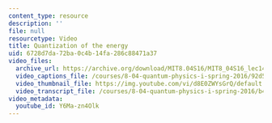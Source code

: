 ```yaml
---
content_type: resource
description: ''
file: null
resourcetype: Video
title: Quantization of the energy
uid: 6728d7da-72ba-0c4b-14fa-286c88471a37
video_files:
  archive_url: https://archive.org/download/MIT8.04S16/MIT8_04S16_lec14_s2_300k.mp4
  video_captions_file: /courses/8-04-quantum-physics-i-spring-2016/92d595ce36445b46bce9db24998eea1d_Y6Ma-zn4Olk.vtt
  video_thumbnail_file: https://img.youtube.com/vi/d8E0ZWYsGrQ/default.jpg
  video_transcript_file: /courses/8-04-quantum-physics-i-spring-2016/b45592d33e84ed46424c748086360352_Y6Ma-zn4Olk.pdf
video_metadata:
  youtube_id: Y6Ma-zn4Olk
---
```

